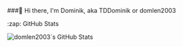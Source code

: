 ###👋 Hi there, I'm Dominik, aka TDDominik or domlen2003

  <summary>:zap: GitHub Stats</summary>
  
  <img align="left" alt="domlen2003´s GitHub Stats" src="https://github-readme-stats.domlen2003.vercel.app
/api?username=domlen2003&show_icons=true&hide_border=true" />
